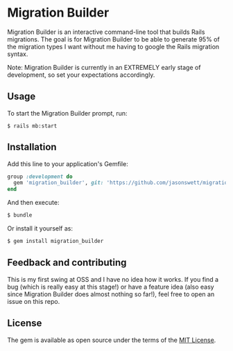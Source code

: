 # Migration Builder
Migration Builder is an interactive command-line tool that builds Rails migrations. The goal is for Migration Builder to be able to generate 95% of the migration types I want without me having to google the Rails migration syntax.

Note: Migration Builder is currently in an EXTREMELY early stage of development, so set your expectations accordingly.

## Usage
To start the Migration Builder prompt, run:

```
$ rails mb:start
```

## Installation
Add this line to your application's Gemfile:

```ruby
group :development do
  gem 'migration_builder', git: 'https://github.com/jasonswett/migration_builder'
end
```

And then execute:
```bash
$ bundle
```

Or install it yourself as:
```bash
$ gem install migration_builder
```

## Feedback and contributing
This is my first swing at OSS and I have no idea how it works. If you find a bug (which is really easy at this stage!) or have a feature idea (also easy since Migration Builder does almost nothing so far!), feel free to open an issue on this repo.

## License
The gem is available as open source under the terms of the [MIT License](https://opensource.org/licenses/MIT).
